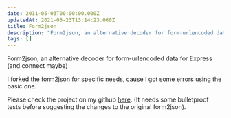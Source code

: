 ```yaml
---
date: 2011-05-03T00:00:00.000Z
updatedAt: 2021-05-23T13:14:23.060Z
title: Form2json
description: "Form2json, an alternative decoder for form-urlencoded data for Express."
tags: []
---
```


Form2json, an alternative decoder for form-urlencoded data for Express (and connect maybe)

I forked the form2json for specific needs, cause I got some errors using the basic one.

Please check the project on my github [here](https://github.com/SiegfriedEhret/form2json).
(It needs some bulletproof tests before suggesting the changes to the original form2json).

